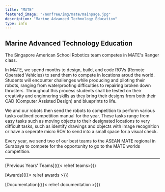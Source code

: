```yaml
---
title: "MATE"
featured_image: "/nonfree/img/mate/mainpage.jpg"
description: "Marine Advanced Technology Education"
type: info
---
```


## Marine Advanced Technology Education

The Singapore American School Robotics team competes in MATE's Ranger class.

In MATE, we spend months to design, build, and code ROVs (Remote Operated Vehicles) to send them to compete in locations aroud the world. Students will encounter challenges while producing and piloting their robots, ranging from waterproofing difficulties to repairing broken down thrusters. Throughout this process students shall be tested on their creativity and enginnering skills as they bring their designs from both their CAD (Computer Assisted Design) and blueprints to life.

We and our robots then send the robots to competition to perform various tasks outlined competition manual for the year. These tasks range from easy tasks such as moving objects to their designated locations to very difficult tasks, such as identify drawings and objects with image recognition or have a seperate micro ROV to send into a small space for a visual check.

Every year, we send two of our best teams to the ASEAN MATE regional in Surabaya to compete for the opportunity to go to the MATE worlds competition.

---

[Previous Years' Teams]({{< relref teams>}})

[Awards]({{< relref awards >}})

[Documentation]({{< relref documentation >}})
 